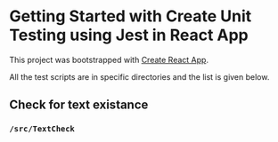 # Getting Started with Create Unit Testing using Jest in React App

This project was bootstrapped with [Create React App](https://github.com/facebook/create-react-app).

All the test scripts are in specific directories and the list is given below.

## Check for text existance

### `/src/TextCheck`